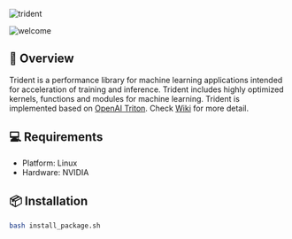 ![trident](https://user-images.githubusercontent.com/7459074/233241558-ee076751-63e9-47d8-9941-17ac3eca5ebb.png)

![welcome](https://capsule-render.vercel.app/api?type=rect&color=001eff&text=👋%20Hello%20and%20Welcome&fontColor=ffffff)

## 🔱 Overview

Trident is a performance library for machine learning applications intended for acceleration of training and inference.
Trident includes highly optimized kernels, functions and modules for machine learning. Trident is implemented based on
[OpenAI Triton](https://github.com/openai/triton). Check [Wiki](https://github.com/kakaobrain/trident/wiki) for more
detail.

## 💻 Requirements

- Platform: Linux
- Hardware: NVIDIA

## 📦 Installation

```bash
bash install_package.sh
```
